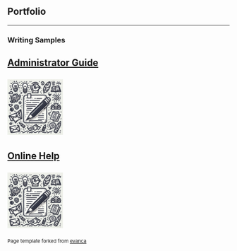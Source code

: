 ## Portfolio

---

### Writing Samples 

[Administrator Guide](/WritingSample_LicenseServerRedundancy_Bstork.pdf)
<br><br>
<a href="/WritingSample_LicenseServerRedundancy_Bstork.pdf">
<img src="/WSicon.png?raw=true" style="width:25%;height:25%;"/>
</a>
---
[Online Help](/WritingSample_LibraryPhraseDataSourceExample_Bstork.pdf)
<br><br>
<a href="/WritingSample_LibraryPhraseDataSourceExample_Bstork.pdf">
<img src="/WSicon.png?raw=true" style="width:25%;height:25%;"/>
</a>
---

<!--
[Project 3 Title](http://example.com/)
<img src="images/dummy_thumbnail.jpg?raw=true"/>

---

### Category Name 2

- [Project 1 Title](http://example.com/)
- [Project 2 Title](http://example.com/)
- [Project 3 Title](http://example.com/)
- [Project 4 Title](http://example.com/)
- [Project 5 Title](http://example.com/)

---
---
-->




<p style="font-size:11px">Page template forked from <a href="https://github.com/evanca/quick-portfolio">evanca</a></p>
<!-- Remove above link if you don't want to attibute -->
